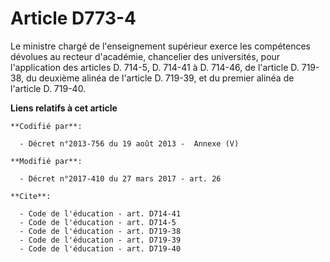 # Article D773-4

Le ministre chargé de l'enseignement supérieur exerce les compétences dévolues au recteur d'académie, chancelier des
universités, pour l'application des articles D. 714-5, D. 714-41 à D. 714-46,           de l'article D. 719-38, du deuxième
alinéa de l'article D. 719-39, et du premier alinéa de l'article D. 719-40.

**Liens relatifs à cet article**

	**Codifié par**:

	  - Décret n°2013-756 du 19 août 2013 -  Annexe (V)

	**Modifié par**:

	  - Décret n°2017-410 du 27 mars 2017 - art. 26

	**Cite**:

	  - Code de l'éducation - art. D714-41
	  - Code de l'éducation - art. D714-5
	  - Code de l'éducation - art. D719-38
	  - Code de l'éducation - art. D719-39
	  - Code de l'éducation - art. D719-40
